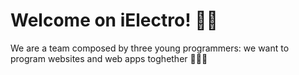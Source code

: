 <h1>Welcome on iElectro! 🖐🏻</h1>
<p>We are a team composed by three young programmers: we want to program websites and web apps toghether 👨🏻‍💻</p>
